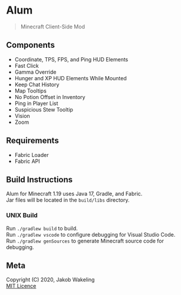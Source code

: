 # Alum

> Minecraft Client-Side Mod

## Components

- Coordinate, TPS, FPS, and Ping HUD Elements
- Fast Click
- Gamma Override
- Hunger and XP HUD Elements While Mounted
- Keep Chat History
- Map Tooltips
- No Potion Offset in Inventory
- Ping in Player List
- Suspicious Stew Tooltip
- Vision
- Zoom

## Requirements

- Fabric Loader
- Fabric API

## Build Instructions

Alum for Minecraft 1.19 uses Java 17, Gradle, and Fabric.  
Jar files will be located in the `build/libs` directory.

### UNIX Build

Run `./gradlew build` to build.  
Run `./gradlew vscode` to configure debugging for Visual Studio Code.  
Run `./gradlew genSources` to generate Minecraft source code for debugging.

## Meta

Copyright (C) 2020, Jakob Wakeling  
[MIT Licence](https://opensource.org/licenses/MIT)
